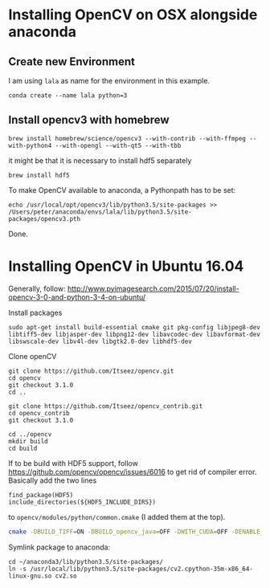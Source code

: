 # Installing OpenCV on OSX alongside anaconda

## Create new Environment

I am using `lala` as name for the environment in this example.

    conda create --name lala python=3

## Install opencv3 with homebrew

    brew install homebrew/science/opencv3 --with-contrib --with-ffmpeg --with-python4 --with-opengl --with-qt5 --with-tbb

it might be that it is necessary to install hdf5 separately

    brew install hdf5


To make OpenCV available to anaconda, a Pythonpath has to be set:

    echo /usr/local/opt/opencv3/lib/python3.5/site-packages >> /Users/peter/anaconda/envs/lala/lib/python3.5/site-packages/opencv3.pth

Done.

# Installing OpenCV in Ubuntu 16.04

Generally, follow: http://www.pyimagesearch.com/2015/07/20/install-opencv-3-0-and-python-3-4-on-ubuntu/

Install packages

    sudo apt-get install build-essential cmake git pkg-config libjpeg8-dev libtiff5-dev libjasper-dev libpng12-dev libavcodec-dev libavformat-dev libswscale-dev libv4l-dev libgtk2.0-dev libhdf5-dev
    
Clone openCV

    git clone https://github.com/Itseez/opencv.git
    cd opencv
    git checkout 3.1.0
    cd ..
    
    git clone https://github.com/Itseez/opencv_contrib.git
    cd opencv_contrib
    git checkout 3.1.0
    
    cd ../opencv
    mkdir build
    cd build
    
If to be build with HDF5 support, follow https://github.com/opencv/opencv/issues/6016 to get rid of compiler error. Basically add the two lines 

    find_package(HDF5)
    include_directories(${HDF5_INCLUDE_DIRS})
    
to `opencv/modules/python/common.cmake` (I added them at the top).
  
```bash
cmake -DBUILD_TIFF=ON -DBUILD_opencv_java=OFF -DWITH_CUDA=OFF -DENABLE_AVX=ON -DWITH_OPENGL=ON -DWITH_OPENCL=ON -DWITH_IPP=ON -DWITH_TBB=ON -DWITH_EIGEN=ON -DWITH_V4L=ON -DWITH_VTK=OFF -DBUILD_TESTS=OFF -DBUILD_PERF_TESTS=OFF -DCMAKE_BUILD_TYPE=RELEASE -DCMAKE_INSTALL_PREFIX=$(python3 -c "import sys; print(sys.prefix)") -DPYTHON3_EXECUTABLE=$(which python3) -DPYTHON3_INCLUDE_DIR=$(python3 -c "from distutils.sysconfig import get_python_inc; print(get_python_inc())") -DPYTHON3_PACKAGES_PATH=$(python3 -c "from distutils.sysconfig import get_python_lib; print(get_python_lib())") ..
```

Symlink package to anaconda:

    cd ~/anaconda3/lib/python3.5/site-packages/
    ln -s /usr/local/lib/python3.5/site-packages/cv2.cpython-35m-x86_64-linux-gnu.so cv2.so


    
